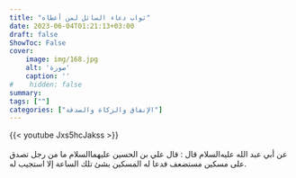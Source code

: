 ```yaml
---
title: "ثواب دعاء السائل لمن أعطاه"
date: 2023-06-04T01:21:13+03:00
draft: false
ShowToc: False
cover:
    image: img/168.jpg
    alt: 'صورة'
    caption: ''
#    hidden: false
summary: 
tags: [""]
categories: ["الإنفاق والزكاة والصدقة"]
---
```

{{< youtube Jxs5hcJakss >}}  
 <br>
عن أبي عبد الله عليه‌السلام قال :
قال علي بن الحسين عليهما‌السلام ما من رجل تصدق على مسكين مستضعف
فدعا له المسكين بشئ تلك الساعة إلا استجيب له.

